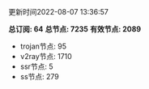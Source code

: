 更新时间2022-08-07 13:36:57

**总订阅: 64**
**总节点: 7235**
**有效节点: 2089**
- trojan节点: 95
- v2ray节点: 1710
- ssr节点: 5
- ss节点: 279
